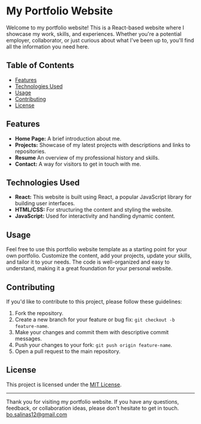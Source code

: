 # My Portfolio Website

Welcome to my portfolio website! This is a React-based website where I showcase my work, skills, and experiences. Whether you're a potential employer, collaborator, or just curious about what I've been up to, you'll find all the information you need here.

## Table of Contents

- [Features](#features)
- [Technologies Used](#technologies-used)
- [Usage](#usage)
- [Contributing](#contributing)
- [License](#license)

## Features

- **Home Page:** A brief introduction about me.
- **Projects:** Showcase of my latest projects with descriptions and links to repositories.
- **Resume** An overview of my professional history and skills.
- **Contact:** A way for visitors to get in touch with me.

## Technologies Used

- **React:** This website is built using React, a popular JavaScript library for building user interfaces.
- **HTML/CSS:** For structuring the content and styling the website.
- **JavaScript:** Used for interactivity and handling dynamic content.

## Usage

Feel free to use this portfolio website template as a starting point for your own portfolio. Customize the content, add your projects, update your skills, and tailor it to your needs. The code is well-organized and easy to understand, making it a great foundation for your personal website.

## Contributing

If you'd like to contribute to this project, please follow these guidelines:

1. Fork the repository.
2. Create a new branch for your feature or bug fix: `git checkout -b feature-name`.
3. Make your changes and commit them with descriptive commit messages.
4. Push your changes to your fork: `git push origin feature-name`.
5. Open a pull request to the main repository.

## License

This project is licensed under the [MIT License](LICENSE).

---

Thank you for visiting my portfolio website. If you have any questions, feedback, or collaboration ideas, please don't hesitate to get in touch. bo.salinas12@gmail.com
